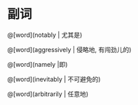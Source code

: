 # 副词

<masonry>

@[word](notably | 尤其是)

@[word](aggressively | 侵略地, 有闯劲儿的)

@[word](namely |即)

@[word](inevitably | 不可避免的)

@[word](arbitrarily | 任意地)

</masonry>

